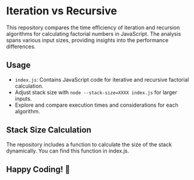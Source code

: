 # Iteration vs Recursive

This repository compares the time efficiency of iteration and recursion algorithms for calculating factorial numbers in JavaScript. The analysis spans various input sizes, providing insights into the performance differences.

## Usage

- `index.js`: Contains JavaScript code for iterative and recursive factorial calculation.
- Adjust stack size with `node --stack-size=XXXX index.js` for larger inputs.
- Explore and compare execution times and considerations for each algorithm.

## Stack Size Calculation

The repository includes a function to calculate the size of the stack dynamically. You can find this function in index.js.

## Happy Coding! 🚀 
